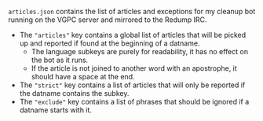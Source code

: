 `articles.json` contains the list of articles and exceptions for my cleanup bot running on the VGPC server and mirrored to the Redump IRC.

- The `"articles"` key contains a global list of articles that will be picked up and reported if found at the beginning of a datname.
  - The language subkeys are purely for readability, it has no effect on the bot as it runs.
  - If the article is not joined to another word with an apostrophe, it should have a space at the end.
- The `"strict"` key contains a list of articles that will only be reported if the datname contains the subkey.
- The `"exclude"` key contains a list of phrases that should be ignored if a datname starts with it.
